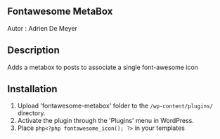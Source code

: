 ## Fontawesome MetaBox

Autor : Adrien De Meyer

## Description

Adds a metabox to posts to associate a single font-awesome icon 

## Installation 

1. Upload 'fontawesome-metabox' folder to the `/wp-content/plugins/` directory.
2. Activate the plugin through the 'Plugins' menu in WordPress.
3. Place ```php<?php fontawesome_icon(); ?>``` in your templates